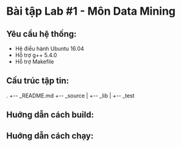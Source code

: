 # Bài tập Lab #1 - Môn Data Mining
## Yêu cầu hệ thống:
* Hệ điều hành Ubuntu 16.04
* Hỗ trợ g++ 5.4.0
* Hỗ trợ Makefile
## Cấu trúc tập tin:
.
+-- _README.md
+-- _source
|   +-- _lib
|   +-- _test
## Huớng dẫn cách build:
## Huớng dẫn cách chạy:
